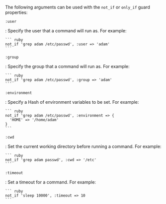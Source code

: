 The following arguments can be used with the `not_if` or `only_if` guard
properties:

`:user`

:   Specify the user that a command will run as. For example:

    ``` ruby
    not_if 'grep adam /etc/passwd', :user => 'adam'
    ```

`:group`

:   Specify the group that a command will run as. For example:

    ``` ruby
    not_if 'grep adam /etc/passwd', :group => 'adam'
    ```

`:environment`

:   Specify a Hash of environment variables to be set. For example:

    ``` ruby
    not_if 'grep adam /etc/passwd', :environment => {
      'HOME' => '/home/adam'
    }
    ```

`:cwd`

:   Set the current working directory before running a command. For
    example:

    ``` ruby
    not_if 'grep adam passwd', :cwd => '/etc'
    ```

`:timeout`

:   Set a timeout for a command. For example:

    ``` ruby
    not_if 'sleep 10000', :timeout => 10
    ```